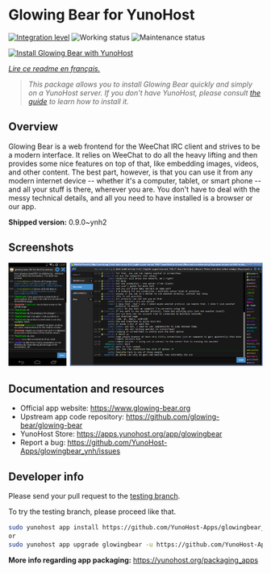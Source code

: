 <!--
N.B.: This README was automatically generated by https://github.com/YunoHost/apps/tree/master/tools/readme_generator
It shall NOT be edited by hand.
-->

# Glowing Bear for YunoHost

[![Integration level](https://dash.yunohost.org/integration/glowingbear.svg)](https://dash.yunohost.org/appci/app/glowingbear) ![Working status](https://ci-apps.yunohost.org/ci/badges/glowingbear.status.svg) ![Maintenance status](https://ci-apps.yunohost.org/ci/badges/glowingbear.maintain.svg)

[![Install Glowing Bear with YunoHost](https://install-app.yunohost.org/install-with-yunohost.svg)](https://install-app.yunohost.org/?app=glowingbear)

*[Lire ce readme en français.](./README_fr.md)*

> *This package allows you to install Glowing Bear quickly and simply on a YunoHost server.
If you don't have YunoHost, please consult [the guide](https://yunohost.org/#/install) to learn how to install it.*

## Overview

Glowing Bear is a web frontend for the WeeChat IRC client and strives to be a modern interface. It relies on WeeChat to do all the heavy lifting and then provides some nice features on top of that, like embedding images, videos, and other content. The best part, however, is that you can use it from any modern internet device -- whether it's a computer, tablet, or smart phone -- and all your stuff is there, wherever you are. You don't have to deal with the messy technical details, and all you need to have installed is a browser or our app.

**Shipped version:** 0.9.0~ynh2

## Screenshots

![Screenshot of Glowing Bear](./doc/screenshots/screenshot.png)

## Documentation and resources

* Official app website: <https://www.glowing-bear.org>
* Upstream app code repository: <https://github.com/glowing-bear/glowing-bear>
* YunoHost Store: <https://apps.yunohost.org/app/glowingbear>
* Report a bug: <https://github.com/YunoHost-Apps/glowingbear_ynh/issues>

## Developer info

Please send your pull request to the [testing branch](https://github.com/YunoHost-Apps/glowingbear_ynh/tree/testing).

To try the testing branch, please proceed like that.

``` bash
sudo yunohost app install https://github.com/YunoHost-Apps/glowingbear_ynh/tree/testing --debug
or
sudo yunohost app upgrade glowingbear -u https://github.com/YunoHost-Apps/glowingbear_ynh/tree/testing --debug
```

**More info regarding app packaging:** <https://yunohost.org/packaging_apps>